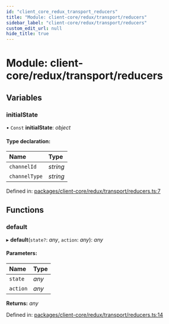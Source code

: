 ```yaml
---
id: "client_core_redux_transport_reducers"
title: "Module: client-core/redux/transport/reducers"
sidebar_label: "client-core/redux/transport/reducers"
custom_edit_url: null
hide_title: true
---
```


# Module: client-core/redux/transport/reducers

## Variables

### initialState

• `Const` **initialState**: *object*

#### Type declaration:

Name | Type |
:------ | :------ |
`channelId` | *string* |
`channelType` | *string* |

Defined in: [packages/client-core/redux/transport/reducers.ts:7](https://github.com/xr3ngine/xr3ngine/blob/5c3dcaef1/packages/client-core/redux/transport/reducers.ts#L7)

## Functions

### default

▸ **default**(`state?`: *any*, `action`: *any*): *any*

#### Parameters:

Name | Type |
:------ | :------ |
`state` | *any* |
`action` | *any* |

**Returns:** *any*

Defined in: [packages/client-core/redux/transport/reducers.ts:14](https://github.com/xr3ngine/xr3ngine/blob/5c3dcaef1/packages/client-core/redux/transport/reducers.ts#L14)
